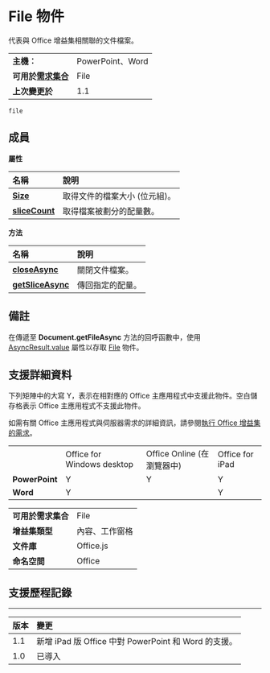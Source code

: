 
# File 物件
代表與 Office 增益集相關聯的文件檔案。

|||
|:-----|:-----|
|**主機︰**|PowerPoint、Word|
|**可用於[需求集合](../../docs/overview/specify-office-hosts-and-api-requirements.md)**|File|
|**上次變更於**|1.1|

```
file
```


## 成員


**屬性**


|**名稱**|**說明**|
|:-----|:-----|
|**[Size](../../reference/shared/file.size.md)**|取得文件的檔案大小 (位元組)。|
|**[sliceCount](../../reference/shared/file.slicecount.md)**|取得檔案被劃分的配量數。|

**方法**


|**名稱**|**說明**|
|:-----|:-----|
|**[closeAsync](../../reference/shared/file.closeasync.md)**|關閉文件檔案。|
|**[getSliceAsync](../../reference/shared/file.getsliceasync.md)**|傳回指定的配量。|

## 備註

在傳遞至 **Document.getFileAsync** 方法的回呼函數中，使用 [AsyncResult.value](../../reference/shared/asyncresult.value.md) 屬性以存取 [File](../../reference/shared/document.getfileasync.md) 物件。


## 支援詳細資料


下列矩陣中的大寫 Y，表示在相對應的 Office 主應用程式中支援此物件。空白儲存格表示 Office 主應用程式不支援此物件。

如需有關 Office 主應用程式與伺服器需求的詳細資訊，請參閱[執行 Office 增益集的需求](../../docs/overview/requirements-for-running-office-add-ins.md)。


|||||
|:-----|:-----|:-----|:-----|
||Office for Windows desktop|Office Online (在瀏覽器中)|Office for iPad|
|**PowerPoint**|Y|Y|Y|
|**Word**|Y||Y|

|||
|:-----|:-----|
|**可用於需求集合**|File|
|**增益集類型**|內容、工作窗格|
|**文件庫**|Office.js|
|**命名空間**|Office|

## 支援歷程記錄



****


|**版本**|**變更**|
|:-----|:-----|
|1.1|新增 iPad 版 Office 中對 PowerPoint 和 Word 的支援。|
|1.0|已導入|
